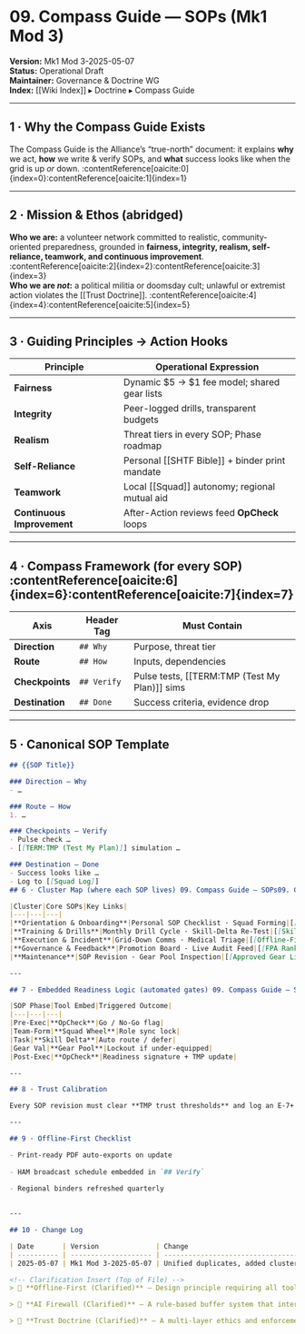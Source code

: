 # 09. Compass Guide — SOPs (Mk1 Mod 3)

**Version:** Mk1 Mod 3-2025-05-07  
**Status:** Operational Draft  
**Maintainer:** Governance & Doctrine WG  
**Index:** [[Wiki Index]] ▸ Doctrine ▸ Compass Guide  

---

## 1 · Why the Compass Guide Exists  
The Compass Guide is the Alliance’s “true-north” document: it explains **why** we act, **how** we write & verify SOPs, and **what** success looks like when the grid is up *or* down. :contentReference[oaicite:0]{index=0}:contentReference[oaicite:1]{index=1}  

---

## 2 · Mission & Ethos (abridged)  
**Who we are:** a volunteer network committed to realistic, community-oriented preparedness, grounded in **fairness, integrity, realism, self-reliance, teamwork, and continuous improvement**. :contentReference[oaicite:2]{index=2}:contentReference[oaicite:3]{index=3}  
**Who we are *not*:** a political militia or doomsday cult; unlawful or extremist action violates the [[Trust Doctrine]]. :contentReference[oaicite:4]{index=4}:contentReference[oaicite:5]{index=5}  

---

## 3 · Guiding Principles → Action Hooks  

| Principle | Operational Expression |
|-----------|------------------------|
| **Fairness** | Dynamic $5 → $1 fee model; shared gear lists |
| **Integrity** | Peer-logged drills, transparent budgets |
| **Realism** | Threat tiers in every SOP; Phase roadmap |
| **Self-Reliance** | Personal [[SHTF Bible]] + binder print mandate |
| **Teamwork** | Local [[Squad]] autonomy; regional mutual aid |
| **Continuous Improvement** | After-Action reviews feed **OpCheck** loops |

---

## 4 · Compass Framework (for every SOP) :contentReference[oaicite:6]{index=6}:contentReference[oaicite:7]{index=7}  

| Axis | Header Tag | Must Contain |
|------|------------|--------------|
| **Direction** | `## Why` | Purpose, threat tier |
| **Route** | `## How` | Inputs, dependencies |
| **Checkpoints** | `## Verify` | Pulse tests, [[TERM:TMP (Test My Plan)]] sims |
| **Destination** | `## Done` | Success criteria, evidence drop |

---

## 5 · Canonical SOP Template  

```markdown
## {{SOP Title}}

### Direction — Why
- …

### Route — How
1. …

### Checkpoints — Verify
- Pulse check …
- [[TERM:TMP (Test My Plan)]] simulation …

### Destination — Done
- Success looks like …
- Log to [[Squad Log]]
## 6 · Cluster Map (where each SOP lives) 09. Compass Guide – SOPs09. Compass Guide – SOPs

|Cluster|Core SOPs|Key Links|
|---|---|---|
|**Orientation & Onboarding**|Personal SOP Checklist · Squad Forming|[[User Application & Journey Strategy]]|
|**Training & Drills**|Monthly Drill Cycle · Skill-Delta Re-Test|[[Skill Wheel]]|
|**Execution & Incident**|Grid-Down Comms · Medical Triage|[[Offline-First Resilience System]]|
|**Governance & Feedback**|Promotion Board · Live Audit Feed|[[FPA Rank Structure]]|
|**Maintenance**|SOP Revision · Gear Pool Inspection|[[Approved Gear List]]|

---

## 7 · Embedded Readiness Logic (automated gates) 09. Compass Guide – SOPs09. Compass Guide – SOPs

|SOP Phase|Tool Embed|Triggered Outcome|
|---|---|---|
|Pre-Exec|**OpCheck**|Go / No-Go flag|
|Team-Form|**Squad Wheel**|Role sync lock|
|Task|**Skill Delta**|Auto route / defer|
|Gear Val|**Gear Pool**|Lockout if under-equipped|
|Post-Exec|**OpCheck**|Readiness signature + TMP update|

---

## 8 · Trust Calibration

Every SOP revision must clear **TMP trust thresholds** and log an E-7+ sign-off in [[Sync Dashboard]]. Unlogged edits invalidate field use. 09. Compass Guide – SOPs09. Compass Guide – SOPs

---

## 9 · Offline-First Checklist

- Print-ready PDF auto-exports on update
    
- HAM broadcast schedule embedded in `## Verify`
    
- Regional binders refreshed quarterly
    

---

## 10 · Change Log

| Date       | Version              | Change                                                                        |
| ---------- | -------------------- | ----------------------------------------------------------------------------- |
| 2025-05-07 | Mk1 Mod 3-2025-05-07 | Unified duplicates, added cluster map, readiness logic, and offline checklist |

<!-- Clarification Insert (Top of File) -->
> 🔁 **Offline-First (Clarified)** – Design principle requiring all tools, protocols, and workflows to function with zero internet connectivity. Emphasizes durability during grid-down scenarios. Includes print/PDF fallbacks, radio protocols, and local caching systems.

> 🔁 **AI Firewall (Clarified)** – A rule-based buffer system that intercepts, logs, and holds any AI-generated suggestion flagged as high-risk until cleared by human moderators. Designed to ensure trust, prevent misuse, and maintain ethical AI boundaries across all FPA systems.

> 🔁 **Trust Doctrine (Clarified)** – A multi-layer ethics and enforcement framework ensuring internal accountability, member integrity, and non-violence. Coordinates with AI Firewall and Tribunal protocols. [[See also: Compass Guide, Alignment & Trust Protocols]]